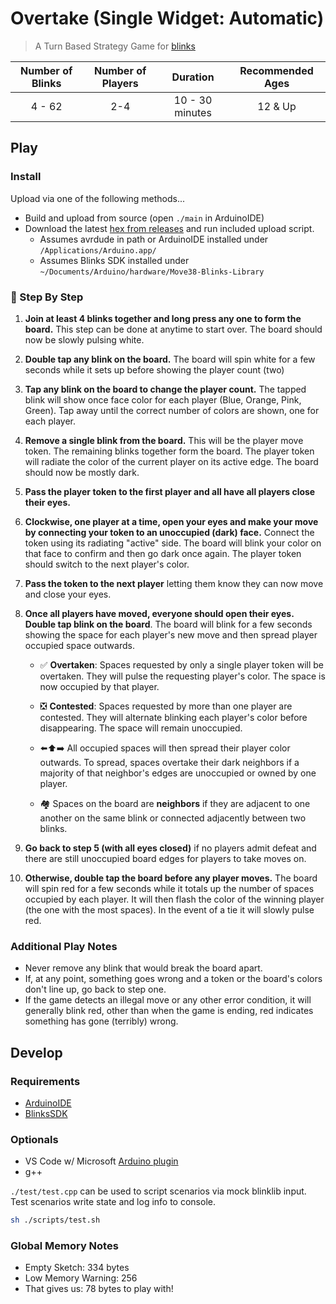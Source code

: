 # Overtake (Single Widget: Automatic)

> A Turn Based Strategy Game for [blinks](https://blinks.games/)

| Number of Blinks | Number of Players | Duration             | Recommended Ages |
|:----------------:|:-----------------:|:--------------------:|:----------------:|
| 4 - 62           | 2-4               |  10 - 30 minutes     | 12 & Up          |

## Play

<!-- 
## 🎯 [Watch & Learn](https://mdm373.github.io/blinks-overtake/)
-->

### Install

Upload via one of the following methods...

- Build and upload from source (open `./main` in ArduinoIDE)
- Download the latest [hex from releases](https://github.com/mdm373/blinks-overtake/releases) and run included upload script.
  - Assumes avrdude in path or ArduinoIDE installed under `/Applications/Arduino.app/`
  - Assumes Blinks SDK installed under `~/Documents/Arduino/hardware/Move38-Blinks-Library`

### 📝 Step By Step

1) **Join at least 4 blinks together and long press any one to form the board.** This step can be done at anytime to start over. The board should now be slowly pulsing white.

2) **Double tap any blink on the board.** The board will spin white for a few seconds while it sets up before showing the player count (two)
  
3) **Tap any blink on the board to change the player count.** The tapped blink will show once face color for each player (Blue, Orange, Pink, Green). Tap away until the correct number of colors are shown, one for each player.

4) **Remove a single blink from the board.** This will be the player move token. The remaining blinks together form the board. The player token will radiate the color of the current player on its active edge. The board should now be mostly dark.

5) **Pass the player token to the first player and all have all players close their eyes.**

6) **Clockwise, one player at a time, open your eyes and make your move by connecting your token to an unoccupied (dark) face.** Connect the token using its radiating "active" side. The board will blink your color on that face to confirm and then go dark once again. The player token should switch to the next player's color.
  
7) **Pass the token to the next player** letting them know they can now move and close your eyes.

8) **Once all players have moved, everyone should open their eyes. Double tap blink on the board**. The board will blink for a few seconds showing the space for each player's new move and then spread player occupied space outwards.
    - ✅ **Overtaken**: Spaces requested by only a single player token will be overtaken. They will pulse the requesting player's color. The space is now occupied by that player.
    - ❎ **Contested**: Spaces requested by more than one player are contested. They will alternate blinking each player's color before disappearing. The space will remain unoccupied.

    - ⬅️⬆️➡️ All occupied spaces will then spread their player color outwards. To spread, spaces overtake their dark neighbors if a majority of that neighbor's edges are unoccupied or owned by one player.
    - 🏘️ Spaces on the board are **neighbors** if they are adjacent to one another on the same blink or connected adjacently between two blinks.

9) **Go back to step 5 (with all eyes closed)** if no players admit defeat and there are still unoccupied board edges for players to take moves on.

10) **Otherwise, double tap the board before any player moves.** The board will spin red for a few seconds while it totals up the number of spaces occupied by each player. It will then flash the color of the winning player (the one with the most spaces). In the event of a tie it will slowly pulse red.

### Additional Play Notes

- Never remove any blink that would break the board apart.
- If, at any point, something goes wrong and a token or the board's colors don't line up, go back to step one.
- If the game detects an illegal move or any other error condition, it will generally blink red, other than when the game is ending, red indicates something has gone (terribly) wrong.

## Develop

### Requirements

- [ArduinoIDE](https://www.arduino.cc/en/Guide/HomePage)
- [BlinksSDK](https://github.com/Move38/Blinks-SDK)

### Optionals

- VS Code w/ Microsoft [Arduino plugin](https://marketplace.visualstudio.com/items?itemName=vsciot-vscode.vscode-arduino)
- g++

`./test/test.cpp` can be used to script scenarios via mock blinklib input. Test scenarios write state and log info to console.

```bash
sh ./scripts/test.sh
```

### Global Memory Notes

- Empty Sketch: 334 bytes
- Low Memory Warning: 256
- That gives us: 78 bytes to play with!
